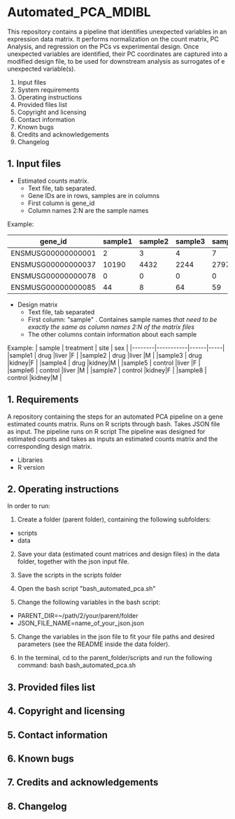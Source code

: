 # Automated_PCA_MDIBL
This repository contains a pipeline that identifies unexpected variables in an expression data matrix. It performs normalization on the count matrix, PC Analysis, and regression on the PCs vs experimental design. Once unexpected variables are identified, their PC coordinates are captured into a modified design file, to be used for downstream analysis as surrogates of e unexpected variable(s).


1. Input files
1. System requirements
2. Operating instructions
3. Provided files list
4. Copyright and licensing 
5. Contact information
6. Known bugs
7. Credits and acknowledgements
8. Changelog


## 1. Input files
- Estimated counts matrix.
  - Text file, tab separated.
  - Gene IDs are in rows, samples are in columns
  - First column is gene_id
  - Column names 2:N are the sample names

Example:

| gene_id	| sample1	| sample2	| sample3	| sample4	| sample5	| sample6	| sample7	| sample8 |
|---------|---------|---------|---------|---------|---------|---------|---------|---------|
|ENSMUSG00000000001	| 2 | 3 |	4	| 7	| 3	| 5	| 1	| 3 |
|ENSMUSG00000000037	| 10190 | 4432 | 2244 |	2797 | 2540	| 15565	| 4369	| 12606 |
|ENSMUSG00000000078	| 0	| 0	| 0	| 0	| 0	| 0	| 0	| 0 |
|ENSMUSG00000000085	| 44	| 8	| 64	| 59	| 18	| 32	| 37	| 7 |

- Design matrix
  - Text file, tab separated
  - First column: "sample" . Containes sample names *that need to be exactly the same as column names 2:N of the matrix files*
  - The other columns contain information about each sample
  
 Example:
 | sample | treatment | site | sex |
 |--------|-----------|------|-----|
 |sample1 | drug      |liver |F    |
 |sample2 | drug      |liver |M    |
 |sample3 | drug      |kidney|F    |
 |sample4 | drug      |kidney|M    |
 |sample5 | control   |liver |F    |
 |sample6 | control   |liver |M    |
 |sample7 | control   |kidney|F    |
 |sample8 | control   |kidney|M    |



## 1. Requirements
A repository containing the steps for an automated PCA pipeline on a gene estimated counts matrix. Runs on R scripts through bash. Takes JSON file as input.
The pipeline runs on R script
The pipeline was designed for estimated counts and takes as inputs an estimated counts matrix and the corresponding design matrix.

- Libraries
- R version

## 2. Operating instructions

In order to run:

1. Create a folder (parent folder), containing the following subfolders:
- scripts
- data

2. Save your data (estimated count matrices and design files) in the data folder, together with the json input file.

3. Save the scripts in the scripts folder

4. Open the bash script "bash_automated_pca.sh"

5. Change the following variables in the bash script:
  - PARENT_DIR=~/path/2/your/parent/folder
  - JSON_FILE_NAME=name_of_your_json.json
  
 5. Change the variables in the json file to fit your file paths and desired parameters (see the README  inside the data folder).
  
 6. In the terminal, cd to the parent_folder/scripts and run the following command:
 bash bash_automated_pca.sh
 
## 3. Provided files list
## 4. Copyright and licensing 
## 5. Contact information
## 6. Known bugs
## 7. Credits and acknowledgements
## 8. Changelog
